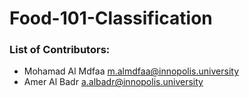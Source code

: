 # Food-101-Classification

### List of Contributors:
- Mohamad Al Mdfaa   m.almdfaa@innopolis.university
- Amer Al Badr       a.albadr@innopolis.university
